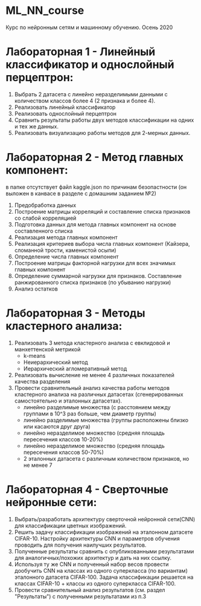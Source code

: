 # ML_NN_course
Курс по нейронным сетям и машинному обучению. Осень 2020

# Лабораторная 1 - Линейный классификатор и однослойный перцептрон:

1. Выбрать 2 датасета с линейно неразделимыми данными с количеством классов более 4 (2 признака и более 4).
2. Реализовать линейный классификатор
3. Реализовать однослойный перцептрон
4. Сравнить результаты работы двух методов классификации на одних и тех же данных.
5. Реализовать визуализацию работы методов для 2-мерных данных.

# Лабораторная 2 - Метод главных компонент:

в папке отсутствует файл kaggle.json по причинам безопастности (он выложен в канвасе в разделе с домашним заданием №2)

1. Предобработка данных
2. Построение матрицы корреляций и составление списка признаков со слабой корреляцией
3. Подготовка данных для метода главных компонент на основе составленного списка
4. Реализация метода главных компонент
5. Реализация критериев выбора числа главных компонент (Кайзера, сломанной трости, каменистой осыпи)
6. Определение числа главных компонент
7. Построение матрицы факторной нагрузки для всех значимых главных компонент
8. Определение суммарной нагрузки для признаков. Составление ранжированного списка признаков (по убыванию нагрузки)
9. Анализ остатков

# Лабораторная 3 - Методы кластерного анализа:

1. Реализовать 3 метода кластерного анализа с евклидовой и манхеттенской метрикой 
   - k-means  
   - Неиерархический метод  
   - Иерархический агломеративный метод
2. Реализовать вычисление не менее 4 различных показателей качества разделения
3. Провести сравнительный анализ качества работы методов кластерного анализа на различных датасетах (сгенерированных самостоятельно и эталонных датасетах).
   - линейно разделимые множества (с расстоянием между группами в 10^3 раз больше, чем диаметр группы)
   - линейно разделимые множества (группы расположены близко или касаются друг друга)
   - линейно неразделимое множество (средняя площадь пересечения классов 10-20%)
   - линейно неразделимое множество (средняя площадь пересечения классов 50-70%)
   - 2 эталонных датасета с различным количеством признаков, но не менее 7
   
# Лабораторная 4 - Сверточные нейронные сети:

1. Выбрать/разработать архитектуру сверточной нейронной сети(CNN) для классификации цветных изображений.
2. Решить задачу классификации изображений на эталонном датасете CIFAR-10. Настройку архитектуры CNN и параметров обучения проводить для получения наилучших результатов.
3. Полученные результаты сравнить с опубликованными результатами для аналогичных/похожих архитектур и дать на них ссылку.
4. Используя ту же CNN и полученный набор весов провести дообучить CNN на классах из одного суперкласса (по вариантам) эталонного датасета CIFAR-100. Задача классификации решается на классах CIFAR-10 + классы из одного суперкласса CIFAR-100.
5. Провести сравнительный анализ результатов (см. раздел "Результаты") с полученными результатами из п.3
 
